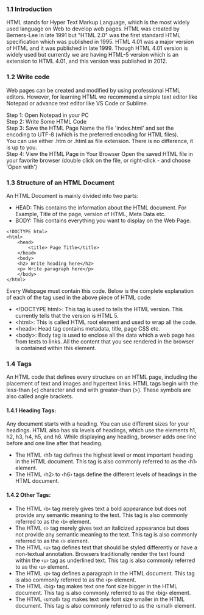 ### 1.1 Introduction

HTML stands for Hyper Text Markup Language, which is the most widely used language on Web to develop web pages. HTML was created by Berners-Lee in late 1991 but "HTML 2.0" was the first standard HTML specification which was published in 1995. HTML 4.01 was a major version of HTML and it was published in late 1999. Though HTML 4.01 version is widely used but currently we are having HTML-5 version which is an extension to HTML 4.01, and this version was published in 2012.

### 1.2 Write code

Web pages can be created and modified by using professional HTML editors. However, for learning HTML we recommend a simple text editor like Notepad or advance text editor like VS Code or Sublime.

Step 1:  Open Notepad in your PC <br>
Step 2:  Write Some HTML Code <br>
Step 3:  Save the HTML Page Name the file 'index.html' and set the encoding to UTF-8 (which is the preferred encoding for HTML files).<br>You can use either .htm or .html as file extension. There is no difference, it is up to you.<br>
Step 4:  View the HTML Page in Your Browser Open the saved HTML file in your favorite browser (double click on the file, or right-click - and choose 'Open with')

### 1.3 Structure of an HTML Document

An HTML Document is mainly divided into two parts: 
<br>
<ul>
  <li>HEAD: This contains the information about the HTML document. For Example, Title of the page, version of HTML, Meta Data etc.</li>
   <li>BODY: This contains everything you want to display on the Web Page.</li>
</ul>

```
<!DOCTYPE html>
<html>
    <head>
        <title> Page Title</title>
    </head>
    <body>
    <h2> Write heading here</h2>
    <p> Write paragraph here</p>
    </body>
</html>
```
Every Webpage must contain this code. Below is the complete explanation of each of the tag used in the above piece of HTML code:<br>
<ul>
<li>&lt;!DOCTYPE html&gt;: This tag is used to tells the HTML version. This currently tells that the version is HTML 5.</li>
<li>&lt;html&gt;: This is called HTML root element and used to wrap all the code.</li>
<li>&lt;head&gt;: Head tag contains metadata, title, page CSS etc.</li> 
<li>&lt;body&gt;: Body tag is used to enclose all the data which a web page has from texts to links. All the content that you see rendered in the browser is contained within this element.</li>
</ul>

### 1.4 Tags
An HTML code that defines every structure on an HTML page, including the placement of text and images and hypertext links. HTML tags begin with the less-than (<) character and end with greater-than (>). These symbols are also called angle brackets.<br>

#### 1.4.1 Heading Tags:
Any document starts with a heading. You can use different sizes for your headings. HTML also has six levels of headings, which use the elements h1, h2, h3, h4, h5, and h6. While displaying any heading, browser adds one line before and one line after that heading.

<ul>
<li>The HTML ‹h1› tag defines the highest level or most important heading in the HTML document. This tag is also commonly referred to as the ‹h1› element.</li>

<li>The HTML ‹h2› to ‹h6› tags define the different levels of headings in the HTML document.</li>
</ul>

#### 1.4.2 Other Tags:
<ul>
<li>The HTML ‹b› tag merely gives text a bold appearance but does not provide any semantic meaning to the text. This tag is also commonly referred to as the ‹b› element.</li>
<li>The HTML ‹i› tag merely gives text an italicized appearance but does not provide any semantic meaning to the text. This tag is also commonly referred to as the ‹i› element.</li>
<li>The HTML ‹u› tag defines text that should be styled differently or have a non-textual annotation. Browsers traditionally render the text found within the ‹u› tag as underlined text. This tag is also commonly referred to as the ‹u› element.</li>
<li>The HTML ‹p› tag defines a paragraph in the HTML document. This tag is also commonly referred to as the ‹p› element.</li>
<li>The HTML ‹big› tag makes text one font size bigger in the HTML document. This tag is also commonly referred to as the ‹big› element.</li>
<li>The HTML ‹small› tag makes text one font size smaller in the HTML document. This tag is also commonly referred to as the ‹small› element.</li>
</ul>
